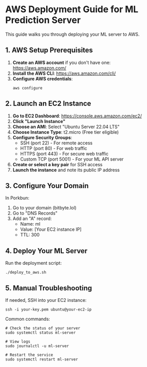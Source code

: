 # AWS Deployment Guide for ML Prediction Server

This guide walks you through deploying your ML server to AWS.

## 1. AWS Setup Prerequisites

1. **Create an AWS account** if you don't have one: https://aws.amazon.com/
2. **Install the AWS CLI**: https://aws.amazon.com/cli/
3. **Configure AWS credentials**:
   ```
   aws configure
   ```

## 2. Launch an EC2 Instance

1. **Go to EC2 Dashboard**: https://console.aws.amazon.com/ec2/
2. **Click "Launch Instance"**
3. **Choose an AMI**: Select "Ubuntu Server 22.04 LTS"
4. **Choose Instance Type**: t2.micro (Free tier eligible)
5. **Configure Security Groups**:
   - SSH (port 22) - For remote access
   - HTTP (port 80) - For web traffic
   - HTTPS (port 443) - For secure web traffic
   - Custom TCP (port 5001) - For your ML API server
6. **Create or select a key pair** for SSH access
7. **Launch the instance** and note its public IP address

## 3. Configure Your Domain

In Porkbun:
1. Go to your domain (bitbyte.lol)
2. Go to "DNS Records"
3. Add an "A" record:
   - Name: ml
   - Value: [Your EC2 instance IP]
   - TTL: 300

## 4. Deploy Your ML Server

Run the deployment script:
```
./deploy_to_aws.sh
```

## 5. Manual Troubleshooting

If needed, SSH into your EC2 instance:
```
ssh -i your-key.pem ubuntu@your-ec2-ip
```

Common commands:
```
# Check the status of your server
sudo systemctl status ml-server

# View logs
sudo journalctl -u ml-server

# Restart the service
sudo systemctl restart ml-server
```
